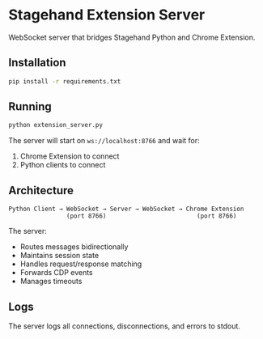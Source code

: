 # Stagehand Extension Server

WebSocket server that bridges Stagehand Python and Chrome Extension.

## Installation

```bash
pip install -r requirements.txt
```

## Running

```bash
python extension_server.py
```

The server will start on `ws://localhost:8766` and wait for:
1. Chrome Extension to connect
2. Python clients to connect

## Architecture

```
Python Client → WebSocket → Server → WebSocket → Chrome Extension
                (port 8766)                         (port 8766)
```

The server:
- Routes messages bidirectionally
- Maintains session state
- Handles request/response matching
- Forwards CDP events
- Manages timeouts

## Logs

The server logs all connections, disconnections, and errors to stdout.

